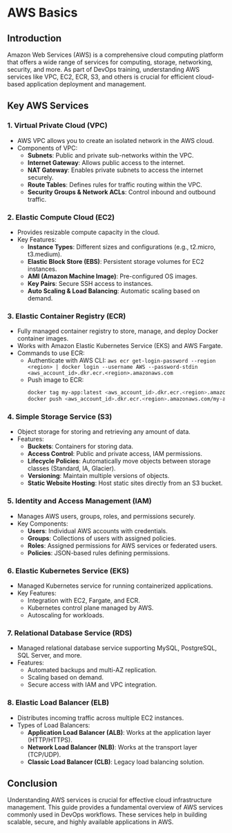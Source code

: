 # AWS Basics

## Introduction
Amazon Web Services (AWS) is a comprehensive cloud computing platform that offers a wide range of services for computing, storage, networking, security, and more. As part of DevOps training, understanding AWS services like VPC, EC2, ECR, S3, and others is crucial for efficient cloud-based application deployment and management.

## Key AWS Services

### 1. **Virtual Private Cloud (VPC)**
- AWS VPC allows you to create an isolated network in the AWS cloud.
- Components of VPC:
    - **Subnets**: Public and private sub-networks within the VPC.
    - **Internet Gateway**: Allows public access to the internet.
    - **NAT Gateway**: Enables private subnets to access the internet securely.
    - **Route Tables**: Defines rules for traffic routing within the VPC.
    - **Security Groups & Network ACLs**: Control inbound and outbound traffic.

### 2. **Elastic Compute Cloud (EC2)**
- Provides resizable compute capacity in the cloud.
- Key Features:
    - **Instance Types**: Different sizes and configurations (e.g., t2.micro, t3.medium).
    - **Elastic Block Store (EBS)**: Persistent storage volumes for EC2 instances.
    - **AMI (Amazon Machine Image)**: Pre-configured OS images.
    - **Key Pairs**: Secure SSH access to instances.
    - **Auto Scaling & Load Balancing**: Automatic scaling based on demand.

### 3. **Elastic Container Registry (ECR)**
- Fully managed container registry to store, manage, and deploy Docker container images.
- Works with Amazon Elastic Kubernetes Service (EKS) and AWS Fargate.
- Commands to use ECR:
    - Authenticate with AWS CLI: `aws ecr get-login-password --region <region> | docker login --username AWS --password-stdin <aws_account_id>.dkr.ecr.<region>.amazonaws.com`
    - Push image to ECR:
      ```sh
      docker tag my-app:latest <aws_account_id>.dkr.ecr.<region>.amazonaws.com/my-app:latest
      docker push <aws_account_id>.dkr.ecr.<region>.amazonaws.com/my-app:latest
      ```

### 4. **Simple Storage Service (S3)**
- Object storage for storing and retrieving any amount of data.
- Features:
    - **Buckets**: Containers for storing data.
    - **Access Control**: Public and private access, IAM permissions.
    - **Lifecycle Policies**: Automatically move objects between storage classes (Standard, IA, Glacier).
    - **Versioning**: Maintain multiple versions of objects.
    - **Static Website Hosting**: Host static sites directly from an S3 bucket.

### 5. **Identity and Access Management (IAM)**
- Manages AWS users, groups, roles, and permissions securely.
- Key Components:
    - **Users**: Individual AWS accounts with credentials.
    - **Groups**: Collections of users with assigned policies.
    - **Roles**: Assigned permissions for AWS services or federated users.
    - **Policies**: JSON-based rules defining permissions.

### 6. **Elastic Kubernetes Service (EKS)**
- Managed Kubernetes service for running containerized applications.
- Key Features:
    - Integration with EC2, Fargate, and ECR.
    - Kubernetes control plane managed by AWS.
    - Autoscaling for workloads.

### 7. **Relational Database Service (RDS)**
- Managed relational database service supporting MySQL, PostgreSQL, SQL Server, and more.
- Features:
    - Automated backups and multi-AZ replication.
    - Scaling based on demand.
    - Secure access with IAM and VPC integration.

### 8. **Elastic Load Balancer (ELB)**
- Distributes incoming traffic across multiple EC2 instances.
- Types of Load Balancers:
    - **Application Load Balancer (ALB)**: Works at the application layer (HTTP/HTTPS).
    - **Network Load Balancer (NLB)**: Works at the transport layer (TCP/UDP).
    - **Classic Load Balancer (CLB)**: Legacy load balancing solution.

## Conclusion
Understanding AWS services is crucial for effective cloud infrastructure management. This guide provides a fundamental overview of AWS services commonly used in DevOps workflows. These services help in building scalable, secure, and highly available applications in AWS.

